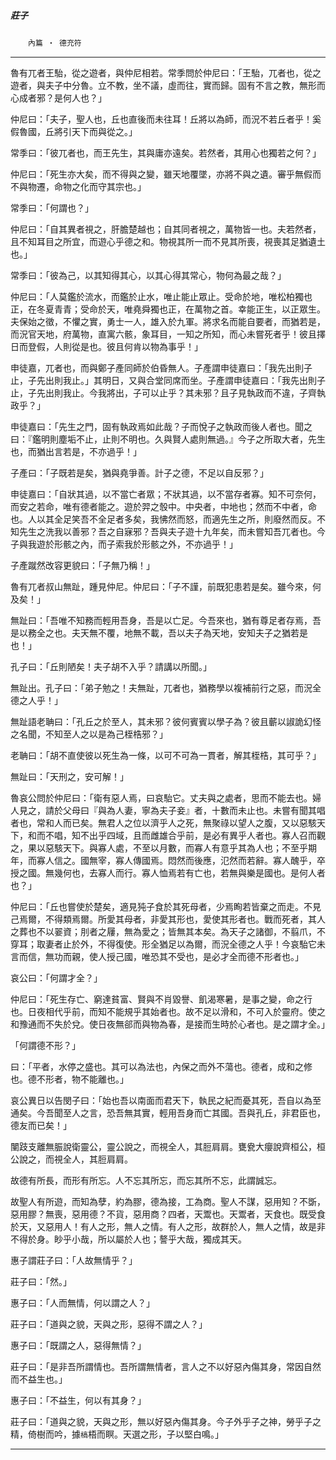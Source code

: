 

##### 莊子
　　`內篇 ‧ 德充符`

* * *

魯有兀者王駘，從之遊者，與仲尼相若。常季問於仲尼曰：「王駘，兀者也，從之遊者，與夫子中分魯。立不教，坐不議，虛而往，實而歸。固有不言之教，無形而心成者邪？是何人也？」

仲尼曰：「夫子，聖人也，丘也直後而未往耳！丘將以為師，而況不若丘者乎！奚假魯國，丘將引天下而與從之。」

常季曰：「彼兀者也，而王先生，其與庸亦遠矣。若然者，其用心也獨若之何？」

仲尼曰：「死生亦大矣，而不得與之變，雖天地覆墜，亦將不與之遺。審乎無假而不與物遷，命物之化而守其宗也。」

常季曰：「何謂也？」

仲尼曰：「自其異者視之，肝膽楚越也；自其同者視之，萬物皆一也。夫若然者，且不知耳目之所宜，而遊心乎德之和。物視其所一而不見其所喪，視喪其足猶遺土也。」

常季曰：「彼為己，以其知得其心，以其心得其常心，物何為最之哉？」

仲尼曰：「人莫鑑於流水，而鑑於止水，唯止能止眾止。受命於地，唯松柏獨也正，在冬夏青青；受命於天，唯堯舜獨也正，在萬物之首。幸能正生，以正眾生。夫保始之徵，不懼之實，勇士一人，雄入於九軍。將求名而能自要者，而猶若是，而況官天地，府萬物，直寓六骸，象耳目，一知之所知，而心未嘗死者乎！彼且擇日而登假，人則從是也。彼且何肯以物為事乎！」

申徒嘉，兀者也，而與鄭子產同師於伯昏無人。子產謂申徒嘉曰：「我先出則子止，子先出則我止。」其明日，又與合堂同席而坐。子產謂申徒嘉曰：「我先出則子止，子先出則我止。今我將出，子可以止乎？其未邪？且子見執政而不違，子齊執政乎？」

申徒嘉曰：「先生之門，固有執政焉如此哉？子而悅子之執政而後人者也。聞之曰：『鑑明則塵垢不止，止則不明也。久與賢人處則無過。』今子之所取大者，先生也，而猶出言若是，不亦過乎！」

子產曰：「子既若是矣，猶與堯爭善。計子之德，不足以自反邪？」

申徒嘉曰：「自狀其過，以不當亡者眾；不狀其過，以不當存者寡。知不可奈何，而安之若命，唯有德者能之。遊於羿之彀中。中央者，中地也；然而不中者，命也。人以其全足笑吾不全足者多矣，我怫然而怒，而適先生之所，則廢然而反。不知先生之洗我以善邪？吾之自寐邪？吾與夫子遊十九年矣，而未嘗知吾兀者也。今子與我遊於形骸之內，而子索我於形骸之外，不亦過乎！」

子產蹴然改容更貌曰：「子無乃稱！」

魯有兀者叔山無趾，踵見仲尼。仲尼曰：「子不謹，前既犯患若是矣。雖今來，何及矣！」

無趾曰：「吾唯不知務而輕用吾身，吾是以亡足。今吾來也，猶有尊足者存焉，吾是以務全之也。夫天無不覆，地無不載，吾以夫子為天地，安知夫子之猶若是也！」

孔子曰：「丘則陋矣！夫子胡不入乎？請講以所聞。」

無趾出。孔子曰：「弟子勉之！夫無趾，兀者也，猶務學以複補前行之惡，而況全德之人乎！」

無趾語老聃曰：「孔丘之於至人，其未邪？彼何賓賓以學子為？彼且蘄以諔詭幻怪之名聞，不知至人之以是為己桎梏邪？」

老聃曰：「胡不直使彼以死生為一條，以可不可為一貫者，解其桎梏，其可乎？」

無趾曰：「天刑之，安可解！」

魯哀公問於仲尼曰：「衛有惡人焉，曰哀駘它。丈夫與之處者，思而不能去也。婦人見之，請於父母曰『與為人妻，寧為夫子妾』者，十數而未止也。未嘗有聞其唱者也，常和人而已矣。無君人之位以濟乎人之死，無聚祿以望人之腹，又以惡駭天下，和而不唱，知不出乎四域，且而雌雄合乎前，是必有異乎人者也。寡人召而觀之，果以惡駭天下。與寡人處，不至以月數，而寡人有意乎其為人也；不至乎期年，而寡人信之。國無宰，寡人傳國焉。悶然而後應，氾然而若辭。寡人醜乎，卒授之國。無幾何也，去寡人而行。寡人恤焉若有亡也，若無與樂是國也。是何人者也？」

仲尼曰：「丘也嘗使於楚矣，適見㹠子食於其死母者，少焉眴若皆棄之而走。不見己焉爾，不得類焉爾。所愛其母者，非愛其形也，愛使其形者也。戰而死者，其人之葬也不以翣資；刖者之屨，無為愛之；皆無其本矣。為天子之諸御，不翦爪，不穿耳；取妻者止於外，不得復使。形全猶足以為爾，而況全德之人乎！今哀駘它未言而信，無功而親，使人授己國，唯恐其不受也，是必才全而德不形者也。」

哀公曰：「何謂才全？」

仲尼曰：「死生存亡、窮達貧富、賢與不肖毀譽、飢渴寒暑，是事之變，命之行也。日夜相代乎前，而知不能規乎其始者也。故不足以滑和，不可入於靈府。使之和豫通而不失於兌。使日夜無郤而與物為春，是接而生時於心者也。是之謂才全。」

「何謂德不形？」

曰：「平者，水停之盛也。其可以為法也，內保之而外不蕩也。德者，成和之修也。德不形者，物不能離也。」

哀公異日以告閔子曰：「始也吾以南面而君天下，執民之紀而憂其死，吾自以為至通矣。今吾聞至人之言，恐吾無其實，輕用吾身而亡其國。吾與孔丘，非君臣也，德友而已矣！」

闉跂支離無脤說衛靈公，靈公說之，而視全人，其脰肩肩。甕㼜大癭說齊桓公，桓公說之，而視全人，其脰肩肩。

故德有所長，而形有所忘。人不忘其所忘，而忘其所不忘，此謂誠忘。

故聖人有所遊，而知為孽，約為膠，德為接，工為商。聖人不謀，惡用知？不斲，惡用膠？無喪，惡用德？不貨，惡用商？四者，天鬻也。天鬻者，天食也。既受食於天，又惡用人！有人之形，無人之情。有人之形，故群於人，無人之情，故是非不得於身。眇乎小哉，所以屬於人也；謷乎大哉，獨成其天。

惠子謂莊子曰：「人故無情乎？」

莊子曰：「然。」

惠子曰：「人而無情，何以謂之人？」

莊子曰：「道與之貌，天與之形，惡得不謂之人？」

惠子曰：「既謂之人，惡得無情？」

莊子曰：「是非吾所謂情也。吾所謂無情者，言人之不以好惡內傷其身，常因自然而不益生也。」

惠子曰：「不益生，何以有其身？」

莊子曰：「道與之貌，天與之形，無以好惡內傷其身。今子外乎子之神，勞乎子之精，倚樹而吟，據`槁`梧而瞑。天選之形，子以堅白鳴。」

* * *


